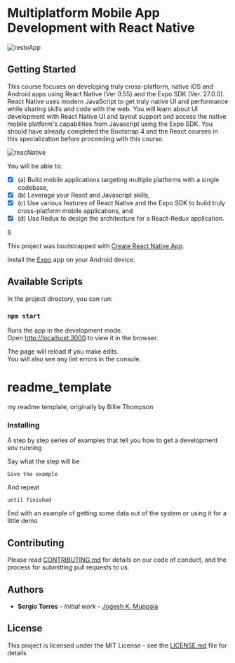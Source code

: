 # Multiplatform Mobile App Development with React Native

![restoApp](https://user-images.githubusercontent.com/25851867/59811824-2c443b00-92d1-11e9-8e28-dbcdf7252154.gif)

## Getting Started

This course focuses on developing truly cross-platform, native iOS and Android apps using React Native (Ver 0.55) and the Expo SDK (Ver. 27.0.0). React Native uses modern JavaScript to get truly native UI and performance while sharing skills and code with the web. You will learn about UI development with React Native UI and layout support and access the native mobile platform's capabilities from Javascript using the Expo SDK. You should have already completed the Bootstrap 4 and the React courses in this specialization before proceeding with this course.


![reacNative](https://user-images.githubusercontent.com/25851867/55767915-67f49600-5a40-11e9-886d-acc49fb561c3.png)


You will be able to:

- [x] (a) Build mobile applications targeting multiple platforms with a single codebase,
- [x] (b) Leverage your React and Javascript skills,
- [x] (c) Use various features of React Native and the Expo SDK to build truly cross-platform mobile applications, and
- [x] (d) Use Redux to design the architecture for a React-Redux application.

ß

This project was bootstrapped with [Create React Native App](https://github.com/react-community/create-react-native-app).

Install the [Expo](https://expo.io/) app on your Android device.

## Available Scripts

In the project directory, you can run:

### `npm start`

Runs the app in the development mode.<br>
Open [http://localhost:3000](http://localhost:3000) to view it in the browser.

The page will reload if you make edits.<br>
You will also see any lint errors in the console.
# readme_template
my readme template, originally by Billie Thompson

### Installing

A step by step series of examples that tell you how to get a development env running

Say what the step will be

```
Give the example
```

And repeat

```
until finished
```

End with an example of getting some data out of the system or using it for a little demo


## Contributing

Please read [CONTRIBUTING.md](https://gist.github.com/PurpleBooth/b24679402957c63ec426) for details on our code of conduct, and the process for submitting pull requests to us.


## Authors

* **Sergio Torres** - *Initial work* - [Jogesh K. Muppala](https://www.coursera.org/instructor/jmuppala)


## License

This project is licensed under the MIT License - see the [LICENSE.md](LICENSE.md) file for details